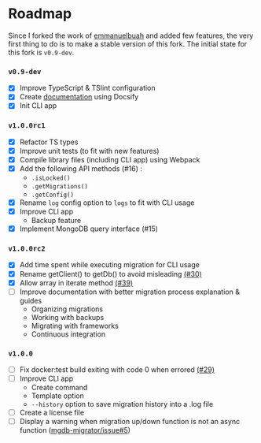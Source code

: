 # Roadmap

Since I forked the work of [emmanuelbuah](https://github.com/emmanuelbuah) and added few features, the very first thing to do is to make a stable version of this fork. The initial state for this fork is `v0.9-dev`.

### `v0.9-dev`

- [x] Improve TypeScript & TSlint configuration
- [x] Create [documentation](https://sundowndev.github.io/underbase/) using Docsify
- [x] Init CLI app

### `v1.0.0rc1`

- [x] Refactor TS types
- [x] Improve unit tests (to fit with new features)
- [x] Compile library files (including CLI app) using Webpack
- [x] Add the following API methods (#16) : 
  - `.isLocked()`
  - `.getMigrations()`
  - `.getConfig()`
- [x] Rename `log` config option to `logs` to fit with CLI usage
- [x] Improve CLI app
  - Backup feature
- [x] Implement MongoDB query interface (#15)

### `v1.0.0rc2`

- [x] Add time spent while executing migration for CLI usage
- [x] Rename getClient() to getDb() to avoid misleading [(#30)](https://github.com/sundowndev/underbase/issues/30)
- [x] Allow array in iterate method [(#39)](https://github.com/sundowndev/underbase/issues/39)
- [ ] Improve documentation with better migration process explanation & guides
  - Organizing migrations
  - Working with backups
  - Migrating with frameworks
  - Continuous integration

### `v1.0.0`

- [ ] Fix docker:test build exiting with code 0 when errored [(#29)](https://github.com/sundowndev/underbase/issues/29)
- [ ] Improve CLI app
  - Create command
  - Template option
  - `--history` option to save migration history into a .log file
- [ ] Create a license file
- [ ] Display a warning when migration up/down function is not an async function ([mgdb-migrator/issue#5](https://github.com/emmanuelbuah/mgdb-migrator/issues/5))

